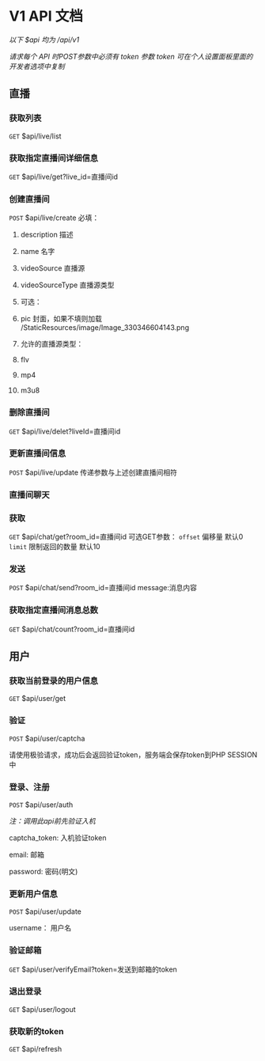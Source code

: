 # V1 API 文档

*以下 $api 均为 /api/v1*

*请求每个 API 时POST参数中必须有 token 参数 token 可在个人设置面板里面的开发者选项中复制*

## 直播

### 获取列表
``GET``  $api/live/list

### 获取指定直播间详细信息
``GET`` $api/live/get?live_id=直播间id

### 创建直播间
``POST``  $api/live/create
必填：

1. description 描述
2. name 名字
3. videoSource 直播源
4. videoSourceType 直播源类型
5. 可选：
  1. pic 封面，如果不填则加载 /StaticResources/image/Image_330346604143.png

6. 允许的直播源类型：
  1. flv
  2. mp4
  3. m3u8


### 删除直播间
``GET`` $api/live/delet?liveId=直播间id

### 更新直播间信息
``POST`` $api/live/update
传递参数与上述创建直播间相符

### 直播间聊天
### 获取
``GET`` $api/chat/get?room_id=直播间id
可选GET参数：
``offset`` 偏移量 默认0
``limit`` 限制返回的数量 默认10

### 发送
``POST`` $api/chat/send?room_id=直播间id
message:消息内容

### 获取指定直播间消息总数
``GET`` $api/chat/count?room_id=直播间id



## 用户

### 获取当前登录的用户信息

``GET`` $api/user/get

### 验证

``POST`` $api/user/captcha

请使用极验请求，成功后会返回验证token，服务端会保存token到PHP SESSION 中

### 登录、注册

``POST`` $api/user/auth

*注：调用此api前先验证入机*

captcha_token: 入机验证token

email: 邮箱

password: 密码(明文)

### 更新用户信息

``POST`` $api/user/update

username： 用户名

### 验证邮箱

``GET`` $api/user/verifyEmail?token=发送到邮箱的token

### 退出登录

``GET`` $api/user/logout

### 获取新的token

``GET`` $api/refresh



